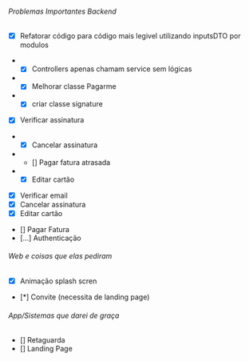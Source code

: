 ###### Problemas Importantes Backend
- [x] Refatorar código para código mais legivel utilizando inputsDTO por modulos
- - [x] Controllers apenas chamam service sem lógicas
- - [x] Melhorar classe Pagarme
- - [x] criar classe signature
- [x] Verificar assinatura
- - [x] Cancelar assinatura
- - [] Pagar fatura atrasada
- - [x] Editar cartão
- [x] Verificar email
- [x] Cancelar assinatura
- [x] Editar cartão
- [] Pagar Fatura
- [...] Authenticação
###### Web e coisas que elas pediram
- [x] Animação splash scren
- [*] Convite (necessita de landing page)



###### App/Sistemas que darei de graça
- [] Retaguarda
- [] Landing Page
